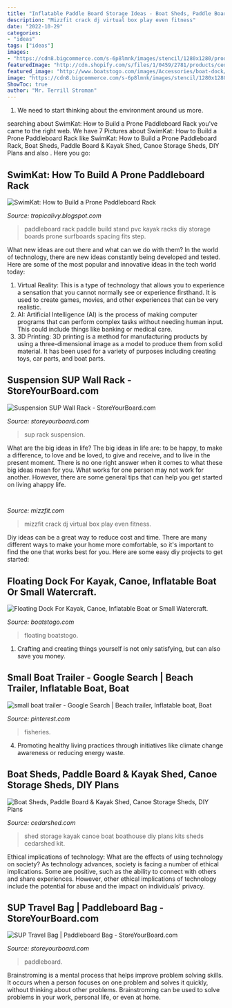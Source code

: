 ```yaml
---
title: "Inflatable Paddle Board Storage Ideas - Boat Sheds, Paddle Board &amp; Kayak Shed, Canoe Storage Sheds, Diy Plans"
description: "Mizzfit crack dj virtual box play even fitness"
date: "2022-10-29"
categories:
- "ideas"
tags: ["ideas"]
images:
- "https://cdn8.bigcommerce.com/s-6p8lmnk/images/stencil/1280x1280/products/787/9857/Suspenz_SUP_Rack_Image__66854.1440891842.jpg?c=2&amp;imbypass=on"
featuredImage: "http://cdn.shopify.com/s/files/1/0459/2781/products/cedar-boat-house-kit_grande.jpg?v=1547699055"
featured_image: "http://www.boatstogo.com/images/Accessories/boat-dock/Floating-Dock.jpg"
image: "https://cdn8.bigcommerce.com/s-6p8lmnk/images/stencil/1280x1280/products/1227/8584/Board_Bags_Paddle_Holder__26782.1424983275.JPG?c=2"
ShowToc: true
author: "Mr. Terrill Stroman"
---
```



1. We need to start thinking about the environment around us more.

	

		
searching about SwimKat: How to Build a Prone Paddleboard Rack you've came to the right web. We have 7 Pictures about SwimKat: How to Build a Prone Paddleboard Rack like SwimKat: How to Build a Prone Paddleboard Rack, Boat Sheds, Paddle Board &amp; Kayak Shed, Canoe Storage Sheds, DIY Plans and also . Here you go:
		
    
## SwimKat: How To Build A Prone Paddleboard Rack

<img loading=lazy src="http://1.bp.blogspot.com/-RGsqHVMYUzc/UPZ19AGpXuI/AAAAAAAAAIg/QsbS1GgCd5g/s1600/photo+4.JPG" onerror="this.onerror=null;this.src='https://tse4.mm.bing.net/th?id=OIP.OxpEdggxLwaQDVuTbK1K9gHaJ4&amp;pid=15.1';" alt="SwimKat: How to Build a Prone Paddleboard Rack">

_Source: tropicalivy.blogspot.com_

>paddleboard rack paddle build stand pvc kayak racks diy storage boards prone surfboards spacing fits step. 

	

What new ideas are out there and what can we do with them?
In the world of technology, there are new ideas constantly being developed and tested. Here are some of the most popular and innovative ideas in the tech world today: 
1. Virtual Reality: This is a type of technology that allows you to experience a sensation that you cannot normally see or experience firsthand. It is used to create games, movies, and other experiences that can be very realistic. 
2. AI: Artificial Intelligence (AI) is the process of making computer programs that can perform complex tasks without needing human input. This could include things like banking or medical care. 
3. 3D Printing: 3D printing is a method for manufacturing products by using a three-dimensional image as a model to produce them from solid material. It has been used for a variety of purposes including creating toys, car parts, and boat parts.

    
## Suspension SUP Wall Rack - StoreYourBoard.com

<img loading=lazy src="https://cdn8.bigcommerce.com/s-6p8lmnk/images/stencil/1280x1280/products/787/9857/Suspenz_SUP_Rack_Image__66854.1440891842.jpg?c=2&amp;imbypass=on" onerror="this.onerror=null;this.src='https://tse3.mm.bing.net/th?id=OIP.rr5l_vbT_JrGG1gfGC-ewAHaHa&amp;pid=15.1';" alt="Suspension SUP Wall Rack - StoreYourBoard.com">

_Source: storeyourboard.com_

>sup rack suspension. 

	

What are the big ideas in life?
The big ideas in life are: to be happy, to make a difference, to love and be loved, to give and receive, and to live in the present moment. There is no one right answer when it comes to what these big ideas mean for you. What works for one person may not work for another. However, there are some general tips that can help you get started on living ahappy life.

    
## 

<img loading=lazy src="http://mizzfit.com/Public/Files/post/bianca_jade_quarterly_subscription_box_fitness_e34e6fdcae.jpg" onerror="this.onerror=null;this.src='https://tse4.mm.bing.net/th?id=OIP.GmBFO1--zavRAXuEwWNTUgHaE5&amp;pid=15.1';" alt="">

_Source: mizzfit.com_

>mizzfit crack dj virtual box play even fitness. 

	

Diy ideas can be a great way to reduce cost and time. There are many different ways to make your home more comfortable, so it's important to find the one that works best for you. Here are some easy diy projects to get started: 

    
## Floating Dock For Kayak, Canoe, Inflatable Boat Or Small Watercraft.

<img loading=lazy src="http://www.boatstogo.com/images/Accessories/boat-dock/Floating-Dock.jpg" onerror="this.onerror=null;this.src='https://tse3.mm.bing.net/th?id=OIP.Qz6GV3OLMWGczTtaTlnc2AHaFj&amp;pid=15.1';" alt="Floating Dock For Kayak, Canoe, Inflatable Boat or Small Watercraft.">

_Source: boatstogo.com_

>floating boatstogo. 

	

1. Crafting and creating things yourself is not only satisfying, but can also save you money.

    
## Small Boat Trailer - Google Search | Beach Trailer, Inflatable Boat, Boat

<img loading=lazy src="https://i.pinimg.com/736x/0e/50/76/0e5076ebf904c056005dc30513960646--boat-trailer-small-boats.jpg" onerror="this.onerror=null;this.src='https://tse3.mm.bing.net/th?id=OIP.nViI_IPZGj6Quw1SJhWgBQHaFj&amp;pid=15.1';" alt="small boat trailer - Google Search | Beach trailer, Inflatable boat, Boat">

_Source: pinterest.com_

>fisheries. 

	

4. Promoting healthy living practices through initiatives like climate change awareness or reducing energy waste. 

    
## Boat Sheds, Paddle Board &amp; Kayak Shed, Canoe Storage Sheds, DIY Plans

<img loading=lazy src="http://cdn.shopify.com/s/files/1/0459/2781/products/cedar-boat-house-kit_grande.jpg?v=1547699055" onerror="this.onerror=null;this.src='https://tse3.mm.bing.net/th?id=OIP.qdkQ43ZuqPutCsHXb8EFjgHaE0&amp;pid=15.1';" alt="Boat Sheds, Paddle Board &amp; Kayak Shed, Canoe Storage Sheds, DIY Plans">

_Source: cedarshed.com_

>shed storage kayak canoe boat boathouse diy plans kits sheds cedarshed kit. 

	

Ethical implications of technology: What are the effects of using technology on society?
As technology advances, society is facing a number of ethical implications. Some are positive, such as the ability to connect with others and share experiences. However, other ethical implications of technology include the potential for abuse and the impact on individuals’ privacy.

    
## SUP Travel Bag | Paddleboard Bag - StoreYourBoard.com

<img loading=lazy src="https://cdn8.bigcommerce.com/s-6p8lmnk/images/stencil/1280x1280/products/1227/8584/Board_Bags_Paddle_Holder__26782.1424983275.JPG?c=2" onerror="this.onerror=null;this.src='https://tse4.mm.bing.net/th?id=OIP.eeXWZ3MuCzEy2knLLLuCAAHaHa&amp;pid=15.1';" alt="SUP Travel Bag | Paddleboard Bag - StoreYourBoard.com">

_Source: storeyourboard.com_

>paddleboard. 

	

Brainstroming is a mental process that helps improve problem solving skills. It occurs when a person focuses on one problem and solves it quickly, without thinking about other problems. Brainstroming can be used to solve problems in your work, personal life, or even at home.

